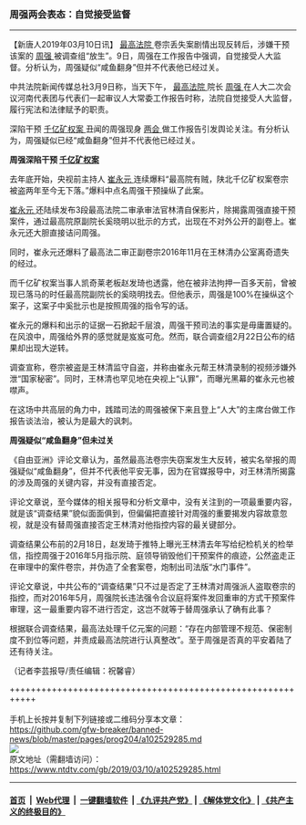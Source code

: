 ### 周强两会表态：自觉接受监督
------------------------

<div class="post_content" itemprop="articleBody">
 <p>
  【新唐人2019年03月10日讯】
  <a href="https://www.ntdtv.com/gb/最高法院.htm">
   最高法院
  </a>
  卷宗丢失案剧情出现反转后，涉嫌干预该案的
  <a href="https://www.ntdtv.com/gb/周强.htm">
   周强
  </a>
  被调查组“放生”。9日，周强在工作报告中强调，自觉接受人大监督。分析认为，周强疑似“咸鱼翻身”但并不代表他已经过关。
 </p>
 <p>
  中共法院新闻传媒总社3月9日称，当天下午，
  <a href="https://www.ntdtv.com/gb/最高法院.htm">
   最高法院
  </a>
  院长
  <a href="https://www.ntdtv.com/gb/周强.htm">
   周强
  </a>
  在人大二次会议河南代表团与代表们一起审议人大常委工作报告时称，法院自觉接受人大监督，履行宪法和法律赋予的职责。
 </p>
 <p>
  深陷干预
  <a href="https://www.ntdtv.com/gb/406522.htm">
   千亿矿权案
  </a>
  丑闻的周强现身
  <a href="https://www.ntdtv.com/gb/两会.htm">
   两会
  </a>
  做工作报告引发舆论关注。有分析认为，周强疑似已经“咸鱼翻身”但并不代表他已经过关。
 </p>
 <p>
  <strong>
   周强深陷干预
   <a href="https://www.ntdtv.com/gb/406522.htm">
    千亿矿权案
   </a>
  </strong>
 </p>
 <p>
  去年底开始，央视前主持人
  <a href="https://www.ntdtv.com/gb/崔永元.htm">
   崔永元
  </a>
  连续爆料“最高院有贼，陕北千亿矿权案卷宗被盗两年至今无下落。”爆料中点名周强干预操纵了此案。
 </p>
 <p>
  <a href="https://www.ntdtv.com/gb/崔永元.htm">
   崔永元
  </a>
  还陆续发布3段最高法院二审承审法官林清自保影片，除揭露周强直接干预案件，通过最高院原副院长奚晓明以批示的方式，出现在不对外公开的副卷上。崔永元还大胆直接诘问周强。
 </p>
 <p>
  同时，崔永元还爆料了最高法二审正副卷宗2016年11月在王林清办公室离奇遗失的经过。
 </p>
 <p>
  而千亿矿权案当事人凯奇莱老板赵发琦也透露，他在被非法拘押一百多天前，曾被现已落马的时任最高院副院长的奚晓明找去。但他表示，周强是100%在操纵这个案子，这案子中奚批示也是按照周强的指令写的话。
 </p>
 <p>
  崔永元的爆料和出示的证据一石掀起千层浪，周强干预司法的事实是毋庸置疑的。在风浪中，周强给外界的感觉就是岌岌可危。然而，联合调查组2月22日公布的结果却出现大逆转。
 </p>
 <p>
  调查宣称，卷宗被盗是王林清监守自盗，并称由崔永元帮王林清录制的视频涉嫌外泄“国家秘密”。同时，王林清也罕见地在央视上“认罪”，而曝光黑幕的崔永元也被噤声。
 </p>
 <p>
  在这场中共高层的角力中，践踏司法的周强被保下来且登上“人大”的主席台做工作报告谈法治，被认为是最大的讽刺。
 </p>
 <p>
  <strong>
   周强疑似“咸鱼翻身”但未过关
  </strong>
 </p>
 <p>
  《自由亚洲》评论文章认为，虽然最高法卷宗失窃案发生大反转，被实名举报的周强疑似“咸鱼翻身”，但并不代表他平安无事，因为在官媒报导中，对王林清所揭露的涉及周强的关键内容，并没有直接否定。
 </p>
 <p>
  评论文章说，至今媒体的相关报导和分析文章中，没有关注到的一项最重要内容，就是该“调查结果”貌似面面俱到，但偏偏把直接针对周强的重要揭发内容故意忽视，就是没有替周强直接否定王林清对他指控内容的最关键部分。
 </p>
 <p>
  调查结果公布前的2月18日，赵发琦于推特上曝光王林清去年写给纪检机关的检举信，指控周强于2016年5月指示院、庭领导销毁他们干预案件的痕迹，公然盗走正在审理中的案件卷宗，并伪造了全套案卷，炮制出司法版“水门事件”。
 </p>
 <p>
  评论文章说，中共公布的“调查结果”只不过是否定了王林清对周强派人盗取卷宗的指控，而对2016年5月，周强院长违法强令合议庭将案件发回重审的方式干预案件审理，这一最重要内容不进行否定，这岂不就等于替周强承认了确有此事？
 </p>
 <p>
  根据联合调查结果，最高法处理千亿元案的问题：“存在内部管理不规范、保密制度不到位等问题，并责成最高法院进行认真整改”。至于周强是否真的平安着陆了还有待关注。
 </p>
 <p>
  （记者李芸报导/责任编辑：祝馨睿）
 </p>
 <div class="single_ad">
 </div>
</div>

+++++++++++++++++++++++++++++++++++++++++++++++++++++++++++<br/><br/>
手机上长按并复制下列链接或二维码分享本文章：<br/>
https://github.com/gfw-breaker/banned-news/blob/master/pages/prog204/a102529285.md <br/>
<a href='https://github.com/gfw-breaker/banned-news/blob/master/pages/prog204/a102529285.md'><img src='https://github.com/gfw-breaker/banned-news/blob/master/pages/prog204/a102529285.md.png'/></a> <br/>
原文地址（需翻墙访问）：https://www.ntdtv.com/gb/2019/03/10/a102529285.html


------------------------
#### [首页](https://github.com/gfw-breaker/banned-news/blob/master/README.md) &nbsp;|&nbsp; [Web代理](https://github.com/labour-camp/helloworld) &nbsp;|&nbsp; [一键翻墙软件](https://github.com/gfw-breaker/nogfw/blob/master/README.md) &nbsp;| [《九评共产党》](https://github.com/gfw-breaker/9ping.md/blob/master/README.md#九评之一评共产党是什么) | [《解体党文化》](https://github.com/gfw-breaker/jtdwh.md/blob/master/README.md) | [《共产主义的终极目的》](https://github.com/gfw-breaker/gczydzjmd.md/blob/master/README.md)

